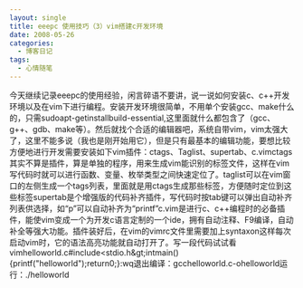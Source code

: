 ```yaml
---
layout: single
title: eeepc 使用技巧（3）vim搭建c开发环境
date: 2008-05-26
categories:
  - 博客日记
tags:
  - 心情随笔
---
```


今天继续记录eeepc的使用经验，闲言碎语不要讲，说一说如何安装c、c++开发环境以及在vim下进行编程。安装开发环境很简单，不用单个安装gcc、make什么的，只需sudoapt-getinstallbuild-essential,这里面就什么都包含了（gcc、g++、gdb、make等）。然后就找个合适的编辑器吧，系统自带vim，vim太强大了，这里不能多说（我也是刚开始用它），但是只有最基本的编辑功能，要想比较方便地进行开发需要安装如下vim插件：ctags、Taglist、supertab、c.vimctags其实不算是插件，算是单独的程序，用来生成vim能识别的标签文件，这样在vim写代码时就可以进行函数、变量、枚举类型之间快速定位了。taglist可以在vim窗口的左侧生成一个tags列表，里面就是用ctags生成那些标签，方便随时定位到这些标签supertab是个增强版的代码补齐插件，写代码时按tab键可以弹出自动补齐列表供选择，如“p”可以自动补齐为“printf”c.vim是进行c、c++编程时的必备插件，能使vim变成一个为开发c语言定制的一个ide，拥有自动注释、F9编译，自动补全等强大功能。插件装好后，在vim的vimrc文件里需要加上syntaxon这样每次启动vim时，它的语法高亮功能就自动打开了。写一段代码试试看vimhelloworld.c#include&lt;stdio.h&amp;gt;intmain()&#123;printf(\"helloworld\");return0;&#125;&#58;wq退出编译：gcchelloworld.c-ohelloworld运行：./helloworld
